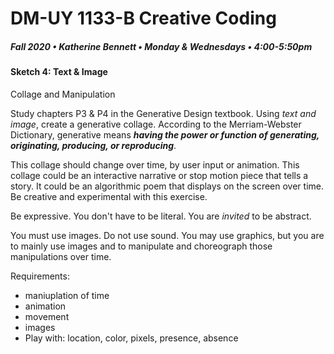 # DM-UY 1133-B Creative Coding
##### Fall 2020 • Katherine Bennett • Monday & Wednesdays • 4:00-5:50pm 

#### Sketch 4: Text & Image

Collage and Manipulation

Study chapters P3 & P4 in the Generative Design textbook. Using *text and image*, create a generative collage. According to the Merriam-Webster Dictionary, generative means **_having the power or function of generating, originating, producing, or reproducing_**.

This collage should change over time, by user input or animation. This collage could be an interactive narrative or stop motion piece that tells a story. It could be an algorithmic poem that displays on the screen over time. Be creative and experimental with this exercise.

Be expressive. You don't have to be literal. You are _invited_ to be abstract.

 You must use images. Do not use sound. You may use graphics, but you are to mainly use images  and to manipulate and choreograph those manipulations over time.


Requirements:

- maniuplation of time
- animation
- movement
- images
- Play with: location, color, pixels, presence, absence